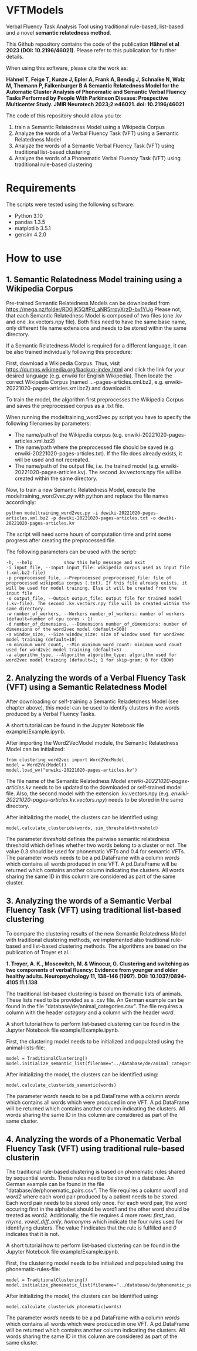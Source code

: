 # VFTModels

Verbal Fluency Task Analysis Tool using traditional rule-based, list-based and a novel **semantic relatedness method**.

This Github repository contains the code of the publication **Hähnel et al 2023 (DOI: 10.2196/46021)**. Please refer to this publication for further details.

When using this software, please cite the work as:  

**Hähnel T, Feige T, Kunze J, Epler A, Frank A, Bendig J, Schnalke N, Wolz M, Themann P, Falkenburger B
A Semantic Relatedness Model for the Automatic Cluster Analysis of Phonematic and Semantic Verbal Fluency Tasks Performed by People With Parkinson Disease: Prospective Multicenter Study. JMIR Neurotech 2023;2:e46021. doi: 10.2196/46021**

The code of this repository should allow you to:
1. train a Semantic Relatedness Model using a Wikipedia Corpus
2. Analyze the words of a Verbal Fluency Task (VFT) using a Semantic Relatedness Model
3. Analyze the words of a Semantic Verbal Fluency Task (VFT) using traditional list-based clustering
4. Analyze the words of a Phonematic Verbal Fluency Task (VFT) using traditional rule-based clustering

# Requirements

The scripts were tested using the following software:

* Python 3.10
* pandas 1.3.5
* matplotlib 3.5.1
* gensim 4.2.0

# How to use

## 1. Semantic Relatedness Model training using a Wikipedia Corpus

Pre-trained Semantic Relatedness Models can be downloaded from https://mega.nz/folder/RD0jlK5Q#Pd_aNR5rrpyXrzD-bv1YUg
Please not, that each Semantic Relatedness Model is composed of two files (one .kv and one .kv.vectors.npy file). Both files need to have the same base name, only different file name extensions and needs to be stored within the same directory.

If a Semantic Relatedness Model is required for a different language, it can be also trained individually following this procedure:

First, download a Wikipedia Corpus. Thus, visit https://dumps.wikimedia.org/backup-index.html and click the link for your desired language (e.g. enwiki for English Wikipedia). Then locate the correct Wikipedia Corpus (named ...-pages-articles.xml.bz2, e.g. enwiki-20221020-pages-articles.xml.bz2) and download it.

To train the model, the algorithm first preprocesses the Wikipedia Corpus and saves the preprocessed corpus as a .txt file. 

When running the modeltraining_word2vec.py script you have to specify the following filenames by parameters:
* The name/path of the Wikipedia corpus (e.g. enwiki-20221020-pages-articles.xml.bz2)
* The name/path where the preprocessed file should be saved (e.g. enwiki-20221020-pages-articles.txt). If the file does already exists, it will be used and not recreated.
* The name/path of the output file, i.e. the trained model (e.g. enwiki-20221020-pages-articles.kv). The second .kv.vectors.npy file will be created within the same directory.

Now, to train a new Semantic Relatedness Model, execute the modeltraining_word2vec.py with python and replace the file names accordingly:

    python modeltraining_word2vec.py -i dewiki-20221020-pages-articles.xml.bz2 -p dewiki-20221020-pages-articles.txt -o dewiki-20221020-pages-articles.kv
    
The script will need some hours of computation time and print some progress after creating the preprocessed file.

The following parameters can be used with the script:

    -h, --help            show this help message and exit  
    -i input_file, --Input input_file: wikipedia corpus used as input file (.xml.bz2-file)
    -p preprocessed_file, --Preprocessed preprocessed_file: file of preprocessed wikipedia corpus (.txt). If this file already exists, it will be used for model training. Else it will be created from the input file  
    -o output_file, --Output output_file: output file for trained model (.kv-file). The second .kv.vectors.npy file will be created within the same directory.  
    -w number_of_workers, --Workers number_of_workers: number of workers (default=number of cpu cores - 1)  
    -d number_of_dimensions, --Dimensions number_of_dimensions: number of dimensions of the word2vec model (default=500)  
    -s window_size, --Size window_size: size of window used for word2vec model training (default=10)  
    -m minimum_word_count, --Min minimum_word_count: minimum word count used for word2vec model training (default=5)  
    -a algorithm_type, --Algorithm algorithm_type: algorithm used for word2vec model training (default=1; 1 for skip-gram; 0 for CBOW)  

## 2. Analyzing the words of a Verbal Fluency Task (VFT) using a Semantic Relatedness Model

After downloading or self-training a Semantic Reladetdness Model (see chapter above), this model can be used to identify clusters in the words produced by a Verbal Fluency Tasks.

A short tutorial can be found in the Jupyter Notebook file example/Example.ipynb.

After importing the Word2VecModel module, the Semantic Relatedness Model can be initialized:

    from clustering_word2vec import Word2VecModel
    model = Word2VecModel()
    model.load_wv("enwiki-20221020-pages-articles.kv")

The file name of the Semantic Relatedness Model *enwiki-20221020-pages-articles.kv* needs to be updated to the downloaded or self-trained model file. Also, the second model with the extension .kv.vectors.npy (e.g. *enwiki-20221020-pages-articles.kv.vectors.npy*) needs to be stored in the same directory.

After initializing the model, the clusters can be identified using:

    model.calculate_clusterids(words, sim_threshold=threshold)

The parameter *threshold* defines the pairwise semantic relatedness threshold which defines whether two words belong to a cluster or not. The value 0.3 should be used for phonematic VFTs and 0.4 for semantic VFTs. The parameter *words* needs to be a pd.DataFrame with a column *words* which contains all words produced in one VFT. A pd.DataFrame will be returned which contains another column indicating the clusters. All words sharing the same ID in this column are considered as part of the same cluster.  

## 3. Analyzing the words of a Semantic Verbal Fluency Task (VFT) using traditional list-based clustering

To compare the clustering results of the new Semantic Relatedness Model with traditional clustering methods, we implemented also traditional rule-based and list-based clustering methods. The algorithms are based on the publication of Troyer et al.:

**1. Troyer, A. K., Moscovitch, M. & Winocur, G. Clustering and switching as two components of verbal fluency: Evidence from younger and older healthy adults. Neuropsychology 11, 138–146 (1997). DOI: 10.1037/0894-4105.11.1.138**

The traditional list-based clustering is based on thematic lists of animals. These lists need to be provided as a .csv file. An German example can be found in the file "database/de/animal_categories.csv". The file requires a column with the header *category* and a column with the header *word*. 

A short tutorial how to perform list-based clustering can be found in the Jupyter Notebook file example/Example.ipynb.

First, the clustering model needs to be initialized and populated using the animal-lists-file:

    model = TraditionalClustering()
    model.initialize_semantic_list(filename="../database/de/animal_categories.csv")

After initializing the model, the clusters can be identified using:

    model.calculate_clusterids_semantic(words)

The parameter *words* needs to be a pd.DataFrame with a column *words* which contains all words which were produced in one VFT. A pd.DataFrame will be returned which contains another column indicating the clusters. All words sharing the same ID in this column are considered as part of the same cluster.  


## 4. Analyzing the words of a Phonematic Verbal Fluency Task (VFT) using traditional rule-based clusterin

The traditional rule-based clustering is based on phonematic rules shared by sequential words. These rules need to be stored in a database. An German example can be found in the file "database/de/phonematic_pairs.csv". The file requires a column *word1* and *word2* where each word pair produced by a patient needs to be stored. Each word pair needs to be stored only once. For each word pair, the word occuring first in the alphabet should be word1 and the other word should be treated as word2. Additionally, the file requires 4 more rows: *first_two*, *rhyme*, *vowel_diff_only*, *homonyms* which indicate the four rules used for identifying clusters. The value *1* indicates that the rule is fulfilled and *0* indicates that it is not.  

A short tutorial how to perform list-based clustering can be found in the Jupyter Notebook file example/Example.ipynb.

First, the clustering model needs to be initialized and populated using the phonematic-rules-file:

    model = TraditionalClustering()
    model.initialize_phonematic_list(filename="../database/de/phonematic_pairs.csv")

After initializing the model, the clusters can be identified using:

    model.calculate_clusterids_phonematic(words)

The parameter *words* needs to be a pd.DataFrame with a column *words* which contains all words which were produced in one VFT. A pd.DataFrame will be returned which contains another column indicating the clusters. All words sharing the same ID in this column are considered as part of the same cluster.  
